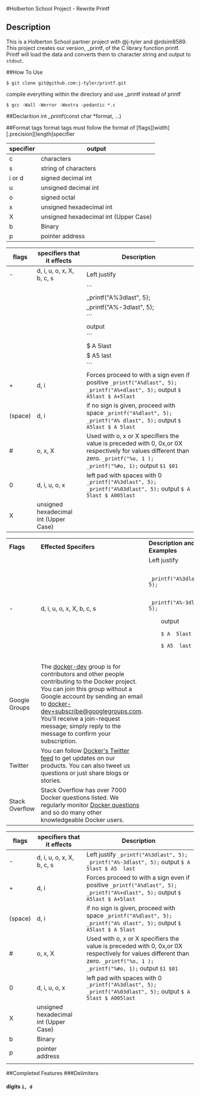 #Holberton School Project - Rewrite Printf
## Description
This is a Holberton School partner project with @j-tyler and @rdsim8589. This project creates our version, _printf, of the C library function printf. Printf will load the data and converts them to character string and output to `stdout`. 

##How To Use
```
$ git clone git@github.com:j-tyler/printf.git
```
compile everything within the directory and use _printf instead of printf
```
$ gcc -Wall -Werror -Wextra -pedantic *.c
```
##Declarition
int _printf(const char *format, ...)

##Format tags
format tags must follow the format of [flags][width][.precision][length]specifier

| **specifier** | **output**                            |
|---------------|---------------------------------------|
| c             | characters                            |
| s		| string of characters                  |
| i or d        | signed decimal int                    |
| u             | unsigned decimal int                  |
| o             | signed octal                          |
| x             | unsigned hexadecimal int              |
| X             | unsigned hexadecimal int (Upper Case) |
| b             | Binary                                |
| p             | pointer address                       |

| **flags** | **specifiers that it effects**        | **Description**                                                                                                                                                                       |
|-----------|---------------------------------------|---------------------------------------------------------------------------------------------------------------------------------------------------------------------------------------|
| -         | d, i, u, o, x, X, b, c, s             | Left justify
|  	    |  	       	     	      		    | ```
|	    |					    | _printf("A%3dlast", 5);
|	    |					    | _printf("A%-3dlast", 5);
|	    |					    | ```
|	    |					    | output
|	    |					    | ```
|	    |					    | $ A  5last
|	    |					    | $ A5  last
|	    |					    | ```                                                                           |
| +         | d, i                                  | Forces proceed to with a sign even if positive  ``` _printf("A%dlast", 5); _printf("A%+dlast", 5); ``` output ``` $ A5last $ A+5last ```                                              |
| (space)   | d, i                                  | if no sign is given, proceed with space ``` _printf("A%dlast", 5); _printf("A% dlast", 5); ``` output ``` $ A5last $ A 5last ```                                                      |
| #         | o, x, X                               | Used with o, x or X specifiers the value is preceded with  0, 0x,or 0X respectively for values different than zero. ``` _printf("%o, 1 ); _printf("%#o, 1); ``` output ``` $1 $01 ``` |
| 0         | d, i, u, o, x                         | left pad with spaces with 0 ``` _printf("A%3dlast", 5); _printf("A%03dlast", 5); ``` output ``` $ A  5last $ A005last ```                                                             |
| X         | unsigned hexadecimal int (Upper Case) |    



<table class="tg">
  <col width="45%">
  <col width="65%">
  <tr>
    <td><b>Flags</b></td>
    <td><b>Effected Specifers</b></td>
    <td><b>Description and Examples</b> </td>
  </tr>
  <tr>
    <td>
    -
    </td>
    <td>
    d, i, u, o, x, X, b, c, s
    </td>
    <td>
	Left justify</br>
	<code>
	_printf("A%3dlast", 5);</br>
	_printf("A%-3dlast", 5);</br>
	</code>
	output</br>
	<code>
	$ A  5last</br>
	$ A5  last</br>
	</code>
    </td>
  </tr>
  <tr>
    <td>Google Groups</td>
    <td>
      The <a href="https://groups.google.com/forum/#!forum/docker-dev"
      target="_blank">docker-dev</a> group is for contributors and other people
      contributing to the Docker project.  You can join this group without a
      Google account by sending an email to <a
      href="mailto:docker-dev+subscribe@googlegroups.com">docker-dev+subscribe@googlegroups.com</a>.
      You'll receive a join-request message; simply reply to the message to
      confirm your subscription.
    </td>
  </tr>
  <tr>
    <td>Twitter</td>
    <td>
      You can follow <a href="https://twitter.com/docker/" target="_blank">Docker's Twitter feed</a>
      to get updates on our products. You can also tweet us questions or just
      share blogs or stories.
    </td>
  </tr>
  <tr>
    <td>Stack Overflow</td>
    <td>
      Stack Overflow has over 7000 Docker questions listed. We regularly
      monitor <a href="https://stackoverflow.com/search?tab=newest&q=docker" target="_blank">Docker questions</a>
      and so do many other knowledgeable Docker users.
    </td>
  </tr>
</table>

| **flags** | **specifiers that it effects**        | **Description**                                                                                                                                                                       |
|-----------|---------------------------------------|---------------------------------------------------------------------------------------------------------------------------------------------------------------------------------------|
| -         | d, i, u, o, x, X, b, c, s             | Left justify  ``` _printf("A%3dlast", 5); _printf("A%-3dlast", 5); ``` output ``` $ A  5last $ A5  last ```                                                                           |
| +         | d, i                                  | Forces proceed to with a sign even if positive  ``` _printf("A%dlast", 5); _printf("A%+dlast", 5); ``` output ``` $ A5last $ A+5last ```                                              |
| (space)   | d, i                                  | if no sign is given, proceed with space ``` _printf("A%dlast", 5); _printf("A% dlast", 5); ``` output ``` $ A5last $ A 5last ```                                                      |
| #         | o, x, X                               | Used with o, x or X specifiers the value is preceded with  0, 0x,or 0X respectively for values different than zero. ``` _printf("%o, 1 ); _printf("%#o, 1); ``` output ``` $1 $01 ``` |
| 0         | d, i, u, o, x                         | left pad with spaces with 0 ``` _printf("A%3dlast", 5); _printf("A%03dlast", 5); ``` output ``` $ A  5last $ A005last ```                                                             |
| X         | unsigned hexadecimal int (Upper Case) |                                                                                                                                                                                       |
| b         | Binary                                |                                                                                                                                                                                       |
| p         | pointer address                       |                                                                                                                                                                                       |
|           |                                       |                                                                                                                                                                                       |     
##Completed Features
###Delimiters

#### digits `i, d`

